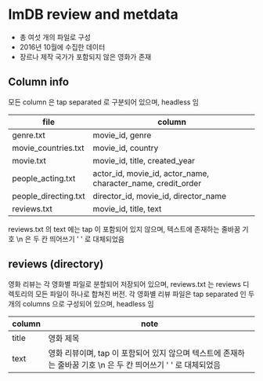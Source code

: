 # ImDB review and metdata

- 총 여섯 개의 파일로 구성
- 2016년 10월에 수집한 데이터
- 장르나 제작 국가가 포함되지 않은 영화가 존재

## Column info

모든 column 은 tap separated 로 구분되어 있으며, headless 임

| file | column |
| --- | --- |
| genre.txt | movie_id, genre |
| movie_countries.txt | movie_id, country |
| movie.txt | movie_id, title, created_year |
| people_acting.txt |  actor_id, movie_id, actor_name, character_name, credit_order |
| people_directing.txt | director_id, movie_id, director_name |
| reviews.txt | movie_id, title, text |

reviews.txt 의 text 에는 tap 이 포함되어 있지 않으며, 텍스트에 존재하는 줄바꿈 기호 \n 은 두 칸 띄어쓰기 '  ' 로 대체되었음

## reviews (directory)

영화 리뷰는 각 영화별 파일로 분할되어 저장되어 있으며, reviews.txt 는 reviews 디렉토리의 모든 파일이 하나로 합쳐진 버전. 각 영화별 리뷰 파일은 tap separated 인 두 개의 columns 으로 구성되어 있으며, headless 임

| column | note |
| --- | --- |
| title | 영화 제목 |
| text | 영화 리뷰이며, tap 이 포함되어 있지 않으며 텍스트에 존재하는 줄바꿈 기호 \n 은 두 칸 띄어쓰기 '  ' 로 대체되었음 |